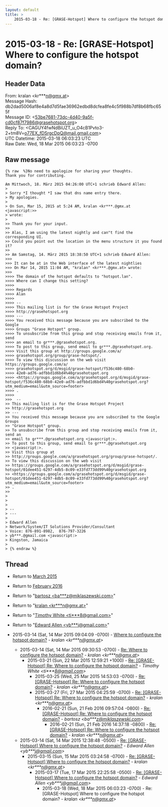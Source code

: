 ```yaml
---
layout: default
title: >
    2015-03-18 - Re: [GRASE-Hotspot] Where to configure the hotspot domain?
---
```


# 2015-03-18 - Re: [GRASE-Hotspot] Where to configure the hotspot domain?

## Header Data

From: kralan \<kr***n@gmx.at\><br>
Message Hash: db2dad5006af8e4a8d7d5fae36962edbd8dcfea8fe4c5f988b7df8b68fbc655f<br>
Message ID: \<53be7681-73dc-4d40-9a5f-cd0cf87f7986@grasehotspot.org\><br>
Reply To: \<CAGUY4fwNdBiUZT_u_O4cB1Pvto3-2+tm8V=o77EX_fDSrgcDpQ@mail.gmail.com\><br>
UTC Datetime: 2015-03-18 06:03:23 UTC<br>
Raw Date: Wed, 18 Mar 2015 06:03:23 -0700<br>

## Raw message

```
{% raw  %}No need to apologize for sharing your thoughts.
Thank you for contributing.

Am Mittwoch, 18. März 2015 04:26:00 UTC+1 schrieb Edward Allen:
>
> Sorry *I thought *I saw that dns name entry there.
> My apologies.
>
> On Sun, Mar 15, 2015 at 5:24 AM, kralan <kr***.@gmx.at <javascript:>> 
> wrote:
>
>> Thank you for your input.
>>
>> Alas, I am using the latest nightly and can"t find the corresponding UI. 
>> Could you point out the location in the menu structure it you found it? 
>>
>> Am Samstag, 14. März 2015 18:38:50 UTC+1 schrieb Edward Allen:
>>>
>>> It can be at in the Web interface of the latest nightlies
>>> On Mar 14, 2015 11:04 AM, "kralan" <kr***.@gmx.at> wrote:
>>>
>>>> The domain of the hotspot defaults to "hotspot.lan".
>>>> Where can I change this setting?
>>>>
>>>> Regards
>>>> Alan
>>>>
>>>> -- 
>>>> This mailing list is for the Grase Hotspot Project 
>>>> http://grasehotspot.org
>>>> --- 
>>>> You received this message because you are subscribed to the Google 
>>>> Groups "Grase Hotspot" group.
>>>> To unsubscribe from this group and stop receiving emails from it, send 
>>>> an email to gr***.@grasehotspot.org.
>>>> To post to this group, send email to gr***.@grasehotspot.org.
>>>> Visit this group at http://groups.google.com/a/
>>>> grasehotspot.org/group/grase-hotspot/.
>>>> To view this discussion on the web visit https://groups.google.com/a/
>>>> grasehotspot.org/d/msgid/grase-hotspot/f536c480-68b0-
>>>> 42e0-ad76-adfbbd1d6bd4%40grasehotspot.org 
>>>> <https://groups.google.com/a/grasehotspot.org/d/msgid/grase-hotspot/f536c480-68b0-42e0-ad76-adfbbd1d6bd4%40grasehotspot.org?utm_medium=email&utm_source=footer>
>>>> .
>>>>
>>>  -- 
>> This mailing list is for the Grase Hotspot Project 
>> http://grasehotspot.org
>> --- 
>> You received this message because you are subscribed to the Google Groups 
>> "Grase Hotspot" group.
>> To unsubscribe from this group and stop receiving emails from it, send an 
>> email to gr***.@grasehotspot.org <javascript:>.
>> To post to this group, send email to gr***.@grasehotspot.org 
>> <javascript:>.
>> Visit this group at 
>> http://groups.google.com/a/grasehotspot.org/group/grase-hotspot/.
>> To view this discussion on the web visit 
>> https://groups.google.com/a/grasehotspot.org/d/msgid/grase-hotspot/01dee451-6297-4db5-8c09-e33fd773dd99%40grasehotspot.org 
>> <https://groups.google.com/a/grasehotspot.org/d/msgid/grase-hotspot/01dee451-6297-4db5-8c09-e33fd773dd99%40grasehotspot.org?utm_medium=email&utm_source=footer>
>> .
>>
>
>
>
> -- 
> ---
>
> Edward Allen
> Network/System/IT Solutions Provider/Consultant
> Voice: 876-891-8982,  876-797-3226
> yb***.@gmail.com <javascript:>
> Kingston, Jamaica
>
> {% endraw %}
```

## Thread

+ Return to [March 2015](/archive/2015/03)
+ Return to [February 2016](/archive/2016/02)

+ Return to "[bartosz <ba***z<span>@</span>miklaszewski.com>](/authors/ba___z_at_miklaszewski_com)"
+ Return to "[kralan <kr***n<span>@</span>gmx.at>](/authors/kr___n_at_gmx_at)"
+ Return to "[Timothy White <ti***8<span>@</span>gmail.com>](/authors/ti___8_at_gmail_com)"
+ Return to "[Edward Allen <yb***j<span>@</span>gmail.com>](/authors/yb___j_at_gmail_com)"

+ 2015-03-14 (Sat, 14 Mar 2015 09:04:09 -0700) - [Where to configure the hotspot domain?](/archive/2015/03/0af09bd3a6607936a47d2883f2acb78abd9b73802ff45edd1c83564816763167) - _kralan \<kr***n@gmx.at\>_
  + 2015-03-14 (Sat, 14 Mar 2015 09:30:53 -0700) - [Re: Where to configure the hotspot domain?](/archive/2015/03/258246c8ba4e72c9e6bfadca2ee02812d98b568376e8c38f69475fe0f7c6fde9) - _kralan \<kr***n@gmx.at\>_
    + 2015-03-21 (Sun, 22 Mar 2015 12:59:21 +1000) - [Re: [GRASE-Hotspot] Re: Where to configure the hotspot domain?](/archive/2015/03/af4ceb4663b60e4bb1c0718d7249f2c5c9373e6997978187fe19c7b76c030fa7) - _Timothy White \<ti***8@gmail.com\>_
      + 2015-03-25 (Wed, 25 Mar 2015 14:53:03 -0700) - [Re: [GRASE-Hotspot] Re: Where to configure the hotspot domain?](/archive/2015/03/1da302b38be08aa7d016d138863026e01d2ee9f50b35ab003cbcb79fcdbb2e4d) - _kralan \<kr***n@gmx.at\>_
      + 2015-03-27 (Fri, 27 Mar 2015 04:25:59 -0700) - [Re: [GRASE-Hotspot] Re: Where to configure the hotspot domain?](/archive/2015/03/d80f65f1b883c6718e15c004048786d74f714cccaf4d9bf738cc61046dce481b) - _kralan \<kr***n@gmx.at\>_
        + 2016-02-21 (Sun, 21 Feb 2016 09:57:04 -0800) - [Re: [GRASE-Hotspot] Re: Where to configure the hotspot domain?](/archive/2016/02/c9c8b81adaf0b9e0c46388d460bff9e137db158bb848adbf9ab53af11aca9283) - _bartosz \<ba***z@miklaszewski.com\>_
          + 2016-02-21 (Sun, 21 Feb 2016 14:37:18 -0800) - [Re: [GRASE-Hotspot] Re: Where to configure the hotspot domain?](/archive/2016/02/fae1f2a2c3591801ce2227397d518d322b7af4909502a29957fc0037287854e0) - _kralan \<kr***n@gmx.at\>_
  + 2015-03-14 (Sat, 14 Mar 2015 12:38:48 -0500) - [Re: [GRASE-Hotspot] Where to configure the hotspot domain?](/archive/2015/03/ea0aea30cb60f358c825703c018e83541748653586b34fe0aabeb4cbe960ae50) - _Edward Allen \<yb***j@gmail.com\>_
    + 2015-03-15 (Sun, 15 Mar 2015 03:24:58 -0700) - [Re: [GRASE-Hotspot] Where to configure the hotspot domain?](/archive/2015/03/b231f46b86ef72c18b41f0f1eb801dbfc81b84d10e24323569077e71c2a4ab94) - _kralan \<kr***n@gmx.at\>_
      + 2015-03-17 (Tue, 17 Mar 2015 22:25:58 -0500) - [Re: [GRASE-Hotspot] Where to configure the hotspot domain?](/archive/2015/03/21efc2f935c147cd8748eadb07c1110fef462fced8b57823b336f9ae578eef44) - _Edward Allen \<yb***j@gmail.com\>_
        + 2015-03-18 (Wed, 18 Mar 2015 06:03:23 -0700) - Re: [GRASE-Hotspot] Where to configure the hotspot domain? - _kralan \<kr***n@gmx.at\>_

